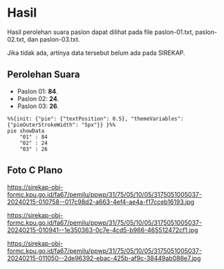 # Hasil

Hasil perolehan suara paslon dapat dilihat pada file paslon-01.txt, paslon-02.txt, dan paslon-03.txt.

Jika tidak ada, artinya data tersebut belum ada pada SIREKAP.

## Perolehan Suara

 * Paslon 01: **84**.
 * Paslon 02: **24**.
 * Paslon 03: **26**.

```mermaid
%%{init: {"pie": {"textPosition": 0.5}, "themeVariables": {"pieOuterStrokeWidth": "5px"}} }%%
pie showData
    "01" : 84
    "02" : 24
    "03" : 26
```
## Foto C Plano

https://sirekap-obj-formc.kpu.go.id/fa67/pemilu/ppwp/31/75/05/10/05/3175051005037-20240215-010758--017c98d2-a663-4ef4-ae4a-f17cceb16193.jpg

https://sirekap-obj-formc.kpu.go.id/fa67/pemilu/ppwp/31/75/05/10/05/3175051005037-20240215-010941--1e350363-0c7e-4cd5-b966-465512472cf1.jpg

https://sirekap-obj-formc.kpu.go.id/fa67/pemilu/ppwp/31/75/05/10/05/3175051005037-20240215-011050--2de96392-ebac-425b-af9c-38449ab086e7.jpg

